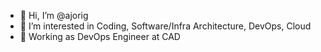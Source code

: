 - 👋 Hi, I’m @ajorig
- 👀 I’m interested in Coding, Software/Infra Architecture, DevOps, Cloud
- :office: Working as DevOps Engineer at CAD
<!--- - 🌱 I’m currently learning 
- 💞️ I’m looking to collaborate on ...
- 📫 How to reach me ...
--->
<!---
ajorig/ajorig is a ✨ special ✨ repository because its `README.md` (this file) appears on your GitHub profile.
You can click the Preview link to take a look at your changes.
--->
